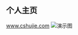 ## 个人主页

www.cshujie.com
![演示图](https://github.com/AliceCheney/AliceCheney/tree/master/img/homepage.png)